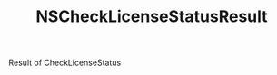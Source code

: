 ﻿---
uid: crmscript_ref_NSCheckLicenseStatusResult
title: NSCheckLicenseStatusResult
intellisense: Void.NSCheckLicenseStatusResult
keywords: NSCheckLicenseStatusResult
so.topic: reference
---

Result of CheckLicenseStatus
